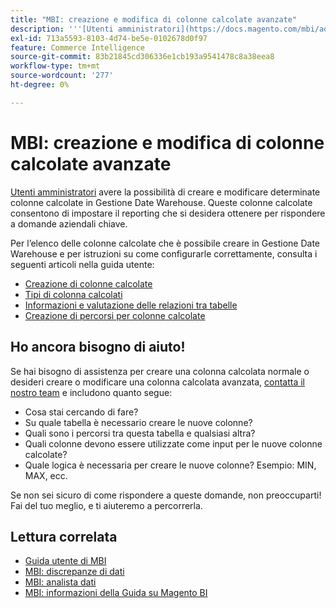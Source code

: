```yaml
---
title: "MBI: creazione e modifica di colonne calcolate avanzate"
description: '''[Utenti amministratori](https://docs.magento.com/mbi/administrator/user-management/user-management.html) hanno la possibilità di creare e modificare alcune colonne calcolate in Gestione Date Warehouse. Queste colonne calcolate consentono di impostare il reporting che si desidera ottenere per rispondere a domande aziendali chiave.'
exl-id: 713a5593-8103-4d74-be5e-0102678d0f97
feature: Commerce Intelligence
source-git-commit: 83b21845cd306336e1cb193a9541478c8a38eea8
workflow-type: tm+mt
source-wordcount: '277'
ht-degree: 0%

---
```


# MBI: creazione e modifica di colonne calcolate avanzate

[Utenti amministratori](https://docs.magento.com/mbi/administrator/user-management/user-management.html) avere la possibilità di creare e modificare determinate colonne calcolate in Gestione Date Warehouse. Queste colonne calcolate consentono di impostare il reporting che si desidera ottenere per rispondere a domande aziendali chiave.

Per l’elenco delle colonne calcolate che è possibile creare in Gestione Date Warehouse e per istruzioni su come configurarle correttamente, consulta i seguenti articoli nella guida utente:

* [Creazione di colonne calcolate](https://docs.magento.com/mbi/data-analyst/data-warehouse-mgr/creating-calculated-columns.html)
* [Tipi di colonna calcolati](https://docs.magento.com/mbi/data-analyst/data-warehouse-mgr/calc-column-types.html)
* [Informazioni e valutazione delle relazioni tra tabelle](https://docs.magento.com/mbi/data-analyst/data-warehouse-mgr/table-relationships.html)
* [Creazione di percorsi per colonne calcolate](https://docs.magento.com/mbi/data-analyst/data-warehouse-mgr/create-paths-calc-columns.html)

## Ho ancora bisogno di aiuto!

Se hai bisogno di assistenza per creare una colonna calcolata normale o desideri creare o modificare una colonna calcolata avanzata, [contatta il nostro team](/help/help-center-guide/help-center/magento-help-center-user-guide.md#submit-ticket) e includono quanto segue:

* Cosa stai cercando di fare?
* Su quale tabella è necessario creare le nuove colonne?
* Quali sono i percorsi tra questa tabella e qualsiasi altra?
* Quali colonne devono essere utilizzate come input per le nuove colonne calcolate?
* Quale logica è necessaria per creare le nuove colonne? Esempio: MIN, MAX, ecc.

Se non sei sicuro di come rispondere a queste domande, non preoccuparti! Fai del tuo meglio, e ti aiuteremo a percorrerla.

## Lettura correlata

* [Guida utente di MBI](https://docs.magento.com/mbi)
* [MBI: discrepanze di dati](/help/troubleshooting/miscellaneous/mbi-data-discrepancies.md)
* [MBI: analista dati](https://docs.magento.com/mbi/data-analyst.html)
* [MBI: informazioni della Guida su Magento BI](https://docs.magento.com/mbi/getting-started/support.html)
